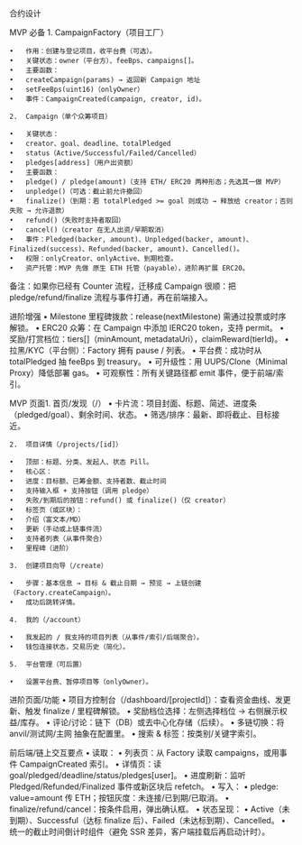 合约设计

MVP 必备 1. CampaignFactory（项目工厂）

    •	作用：创建与登记项目，收平台费（可选）。
    •	关键状态：owner（平台方）、feeBps、campaigns[]。
    •	主要函数：
    •	createCampaign(params) → 返回新 Campaign 地址
    •	setFeeBps(uint16)（onlyOwner）
    •	事件：CampaignCreated(campaign, creator, id)。

    2.	Campaign（单个众筹项目）

    •	关键状态：
    •	creator、goal、deadline、totalPledged
    •	status（Active/Successful/Failed/Cancelled）
    •	pledges[address]（用户出资额）
    •	主要函数：
    •	pledge() / pledge(amount)（支持 ETH/ ERC20 两种形态；先选其一做 MVP）
    •	unpledge()（可选：截止前允许撤回）
    •	finalize()（到期：若 totalPledged >= goal 则成功 → 释放给 creator；否则失败 → 允许退款）
    •	refund()（失败时支持者取回）
    •	cancel()（creator 在无人出资/早期取消）
    •	事件：Pledged(backer, amount)、Unpledged(backer, amount)、Finalized(success)、Refunded(backer, amount)、Cancelled()。
    •	权限：onlyCreator、onlyActive、到期检查。
    •	资产托管：MVP 先做 原生 ETH 托管（payable），进阶再扩展 ERC20。

备注：如果你已经有 Counter 流程，迁移成 Campaign 很顺：把 pledge/refund/finalize 流程与事件打通，再在前端接入。

进阶增强
• Milestone 里程碑拨款：release(nextMilestone) 需通过投票或时序解锁。
• ERC20 众筹：在 Campaign 中添加 IERC20 token，支持 permit。
• 奖励/打赏档位：tiers[]（minAmount, metadataUri），claimReward(tierId)。
• 拉黑/KYC（平台侧）：Factory 拥有 pause / 列表。
• 平台费：成功时从 totalPledged 抽 feeBps 到 treasury。
• 可升级性：用 UUPS/Clone（Minimal Proxy）降低部署 gas。
• 可观察性：所有关键路径都 emit 事件，便于前端/索引。

MVP 页面1. 首页/发现（/）
• 卡片流：项目封面、标题、简述、进度条（pledged/goal）、剩余时间、状态。
• 筛选/排序：最新、即将截止、目标接近。

    2.	项目详情（/projects/[id]）

    •	顶部：标题、分类、发起人、状态 Pill。
    •	核心区：
    •	进度：目标额、已筹金额、支持者数、截止时间
    •	支持输入框 + 支持按钮（调用 pledge）
    •	失败/到期后的按钮：refund() 或 finalize()（仅 creator）
    •	标签页（或区块）：
    •	介绍（富文本/MD）
    •	更新（手动或上链事件流）
    •	支持者列表（从事件聚合）
    •	里程碑（进阶）

    3.	创建项目向导（/create）

    •	步骤：基本信息 → 目标 & 截止日期 → 预览 → 上链创建（Factory.createCampaign）。
    •	成功后跳转详情。

    4.	我的（/account）

    •	我发起的 / 我支持的项目列表（从事件/索引/后端聚合）。
    •	钱包连接状态，交易历史（简化）。

    5.	平台管理（可后置）

    •	设置平台费、暂停项目等（onlyOwner）。

进阶页面/功能
• 项目方控制台（/dashboard/[projectId]）：查看资金曲线、发更新、触发 finalize / 里程碑解锁。
• 奖励档位选择：左侧选择档位 → 右侧展示权益/库存。
• 评论/讨论：链下（DB）或去中心化存储（后续）。
• 多链切换：将 anvil/测试网/主网 抽象在配置里。
• 搜索 & 标签：按类别/关键字索引。

前后端/链上交互要点
• 读取：
• 列表页：从 Factory 读取 campaigns，或用事件 CampaignCreated 索引。
• 详情页：读 goal/pledged/deadline/status/pledges[user]。
• 进度刷新：监听 Pledged/Refunded/Finalized 事件或新区块后 refetch。
• 写入：
• pledge: value=amount 传 ETH；按钮灰度：未连接/已到期/已取消。
• finalize/refund/cancel：按条件启用，弹出确认框。
• 状态呈现：
• Active（未到期）、Successful（达标 finalize 后）、Failed（未达标到期）、Cancelled。
• 统一的截止时间倒计时组件（避免 SSR 差异，客户端挂载后再启动计时）。
